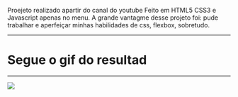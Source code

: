 Proejeto realizado apartir do canal do youtube <a href=""></a>
Feito em HTML5 CSS3 e Javascript apenas no menu.
A grande vantagme desse projeto foi: pude trabalhar e aperfeiçar minhas habilidades de css, flexbox, sobretudo.


<hr/>
<h1>Segue o gif do resultad</h1>
<hr/>
<img src="img/webfolio.gif">